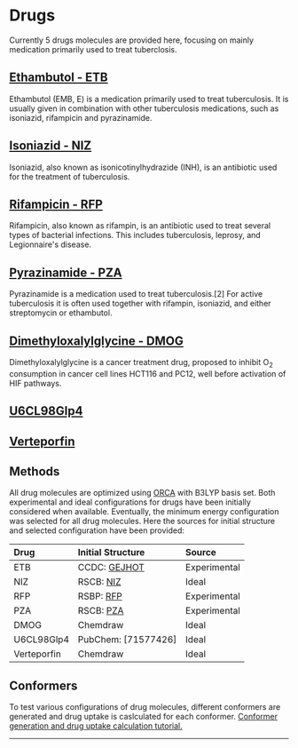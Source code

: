 # Drugs

Currently 5 drugs molecules are provided here, focusing on mainly medication primarily used to treat tuberclosis.

## [Ethambutol - ETB][ethambutol-wiki]
Ethambutol (EMB, E) is a medication primarily used to treat tuberculosis. It is usually given in combination with other tuberculosis medications, such as isoniazid, rifampicin and pyrazinamide.

## [Isoniazid - NIZ][isoniazid-wiki]
Isoniazid, also known as isonicotinylhydrazide (INH), is an antibiotic used for the treatment of tuberculosis.

## [Rifampicin - RFP][rifampicin-wiki]
Rifampicin, also known as rifampin, is an antibiotic used to treat several types of bacterial infections. This includes tuberculosis, leprosy, and Legionnaire's disease.

## [Pyrazinamide - PZA][pyrazinamide-wiki]
Pyrazinamide is a medication used to treat tuberculosis.[2] For active tuberculosis it is often used together with rifampin, isoniazid, and either streptomycin or ethambutol.

## [Dimethyloxalylglycine - DMOG][dmog-pubchem]
Dimethyloxalylglycine is a cancer treatment drug, proposed to inhibit O<sub>2</sub> consumption in cancer cell lines HCT116 and PC12, well before activation of HIF pathways.

## [U6CL98Glp4](https://pubchem.ncbi.nlm.nih.gov/compound/cb-839#section=3D-Conformer)

## [Verteporfin](https://en.wikipedia.org/wiki/Verteporfin)

## Methods

All drug molecules are optimized using [ORCA][orca] with B3LYP basis set. Both experimental and ideal configurations for drugs have been initially considered when available. Eventually, the minimum energy configuration was selected for all drug molecules. Here the sources for initial structure and selected configuration have been provided:

|Drug       |Initial Structure     |Source      |
|:----------|:---------------------|:-----------|
|ETB        |CCDC: [GEJHOT]        |Experimental|
|NIZ        |RSCB: [NIZ]           |Ideal       |
|RFP        |RSBP: [RFP]           |Experimental|
|PZA        |RSCB: [PZA]           |Experimental|
|DMOG       |Chemdraw              |Ideal       |
|U6CL98Glp4 |PubChem: [71577426]   |Ideal       |
|Verteporfin|Chemdraw              |Ideal       |

## Conformers

To test various configurations of drug molecules, different conformers are generated and drug uptake is caslculated for each conformer.
[Conformer generation and drug uptake calculation tutorial.](https://kbsezginel.github.io/research/conformers-bokeh/)

------------------------------------------------------------------------
[ethambutol-wiki]: https://en.wikipedia.org/wiki/Ethambutol
[isoniazid-wiki]: https://en.wikipedia.org/wiki/Isoniazid
[rifampicin-wiki]: https://en.wikipedia.org/wiki/Rifampicin
[pyrazinamide-wiki]: https://en.wikipedia.org/wiki/Pyrazinamide
[dmog-pubchem]: https://pubchem.ncbi.nlm.nih.gov/substance/329798774
[orca]: https://orcaforum.cec.mpg.de/
[GEJHOT]: https://www.ccdc.cam.ac.uk/structures/Search?Ccdcid=gejhot
[NIZ]: https://www4.rcsb.org/ligand/NIZ
[PZA]: https://www4.rcsb.org/ligand/PZA
[RFP]: https://www4.rcsb.org/ligand/RFP
[21106402]: http://www.chemspider.com/Chemical-Structure.21106402.html
[Verteporfin-71577426]: https://pubchem.ncbi.nlm.nih.gov/compound/cb-839#section=3D-Conformer
